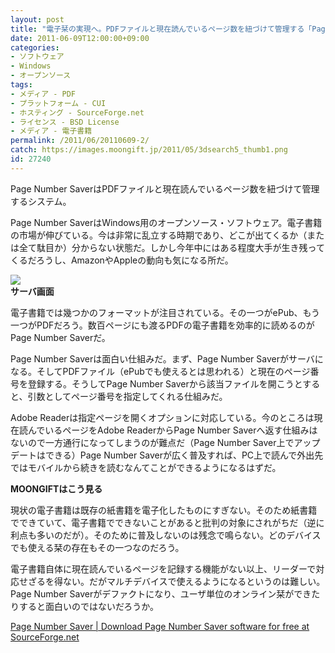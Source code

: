 ```yaml
---
layout: post
title: "電子栞の実現へ。PDFファイルと現在読んでいるページ数を紐づけて管理する「Page Number Saver」"
date: 2011-06-09T12:00:00+09:00
categories:
- ソフトウェア
- Windows
- オープンソース
tags: 
- メディア - PDF
- プラットフォーム - CUI
- ホスティング - SourceForge.net
- ライセンス - BSD License
- メディア - 電子書籍
permalink: /2011/06/20110609-2/
catch: https://images.moongift.jp/2011/05/3dsearch5_thumb1.png
id: 27240
---
```

Page Number SaverはPDFファイルと現在読んでいるページ数を紐づけて管理するシステム。

  

Page Number SaverはWindows用のオープンソース・ソフトウェア。電子書籍の市場が伸びている。今は非常に乱立する時期であり、どこが出てくるか（または全て駄目か）分からない状態だ。しかし今年中にはある程度大手が生き残ってくるだろうし、AmazonやAppleの動向も気になる所だ。

  

[![](https://images.moongift.jp/2011/05/3dsearch5_thumb1.png)](https://images.moongift.jp/2011/05/3dsearch51.png)  
**サーバ画面**

  

電子書籍では幾つかのフォーマットが注目されている。その一つがePub、もう一つがPDFだろう。数百ページにも渡るPDFの電子書籍を効率的に読めるのがPage Number Saverだ。

  
<!--more-->  

Page Number Saverは面白い仕組みだ。まず、Page Number Saverがサーバになる。そしてPDFファイル（ePubでも使えるとは思われる）と現在のページ番号を登録する。そうしてPage Number Saverから該当ファイルを開こうとすると、引数としてページ番号を指定してくれる仕組みだ。

  

Adobe Readerは指定ページを開くオプションに対応している。今のところは現在読んでいるページをAdobe ReaderからPage Number Saverへ返す仕組みはないので一方通行になってしまうのが難点だ（Page Number Saver上でアップデートはできる）Page Number Saverが広く普及すれば、PC上で読んで外出先ではモバイルから続きを読むなんてことができるようになるはずだ。

  
  
  

**MOONGIFTはこう見る**

  

現状の電子書籍は既存の紙書籍を電子化したものにすぎない。そのため紙書籍でできていて、電子書籍でできないことがあると批判の対象にされがちだ（逆に利点も多いのだが）。そのために普及しないのは残念で鳴らない。どのデバイスでも使える栞の存在もその一つなのだろう。

  

電子書籍自体に現在読んでいるページを記録する機能がない以上、リーダーで対応せざるを得ない。だがマルチデバイスで使えるようになるというのは難しい。Page Number Saverがデファクトになり、ユーザ単位のオンライン栞ができたりすると面白いのではないだろうか。

  

[Page Number Saver | Download Page Number Saver software for free at SourceForge.net](http://sourceforge.net/projects/pagenumbersaver/)

